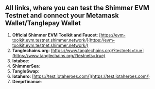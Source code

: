 ## All links, where you can test the Shimmer EVM Testnet and connect your Metamask Wallet/Tanglepay Wallet

1. **Official Shimmer EVM Toolkit and Faucet**: [https://evm-toolkit.evm.testnet.shimmer.network/](https://evm-toolkit.evm.testnet.shimmer.network/)
2. **Tanglechains.org**: [https://www.tanglechains.org/?testnets=true](https://www.tanglechains.org/?testnets=true)
3. **Iotabee**:
4. **ShimmerSea**:
5. **TangleSwap**:
6. **Iotahero**: [https://test.iotaheroes.com/](https://test.iotaheroes.com/)
7. **Deeprfinance**: 
